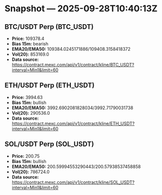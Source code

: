# Snapshot — 2025-09-28T10:40:13Z

## BTC/USDT Perp (BTC_USDT)
- **Price:** 109378.4
- **Bias 15m:** bearish
- **EMA20/EMA50:** 109384.0245171886/109408.3158418372
- **Vol(20):** 853169.0
- **Data source:** https://contract.mexc.com/api/v1/contract/kline/BTC_USDT?interval=Min1&limit=60

## ETH/USDT Perp (ETH_USDT)
- **Price:** 3994.63
- **Bias 15m:** bullish
- **EMA20/EMA50:** 3992.6902081828034/3992.71790031738
- **Vol(20):** 290536.0
- **Data source:** https://contract.mexc.com/api/v1/contract/kline/ETH_USDT?interval=Min1&limit=60

## SOL/USDT Perp (SOL_USDT)
- **Price:** 200.75
- **Bias 15m:** bullish
- **EMA20/EMA50:** 200.59994553290443/200.57938537458858
- **Vol(20):** 786724.0
- **Data source:** https://contract.mexc.com/api/v1/contract/kline/SOL_USDT?interval=Min1&limit=60
